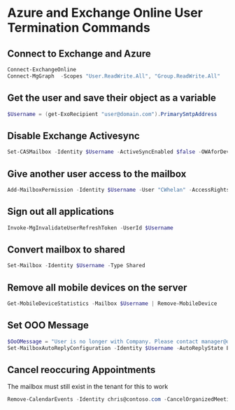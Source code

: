 # Azure and Exchange Online User Termination Commands

## Connect to Exchange and Azure

```PowerShell
Connect-ExchangeOnline
Connect-MgGraph  -Scopes "User.ReadWrite.All", "Group.ReadWrite.All"
```

## Get the user and save their object as a variable

```PowerShell
$Username = (get-ExoRecipient "user@domain.com").PrimarySmtpAddress
```

## Disable Exchange Activesync

```PowerShell
Set-CASMailbox -Identity $Username -ActiveSyncEnabled $false -OWAforDevicesEnabled $false -PopEnabled $False -ImapEnabled $False -OWAEnabled $False -EWSEnabled $False -MAPIEnabled $False -OutlookMobileEnabled $false
```

## Give another user access to the mailbox

```PowerShell
Add-MailboxPermission -Identity $Username -User "CWhelan" -AccessRights FullAccess
```

## Sign out all applications

```PowerShell
Invoke-MgInvalidateUserRefreshToken -UserId $Username
```

## Convert mailbox to shared

```PowerShell
Set-Mailbox -Identity $Username -Type Shared
```

## Remove all mobile devices on the server

```PowerShell
Get-MobileDeviceStatistics -Mailbox $Username | Remove-MobileDevice
```

## Set OOO Message

```PowerShell
$OoOMessage = "User is no longer with Company. Please contact manager@domain.com."
Set-MailboxAutoReplyConfiguration -Identity $Username -AutoReplyState Enabled -InternalMessage $OoOMessage -ExternalMessage $OoOMessage
```

## Cancel reoccuring Appointments

The mailbox must still exist in the tenant for this to work

```PowerShell
Remove-CalendarEvents -Identity chris@contoso.com -CancelOrganizedMeetings
```
